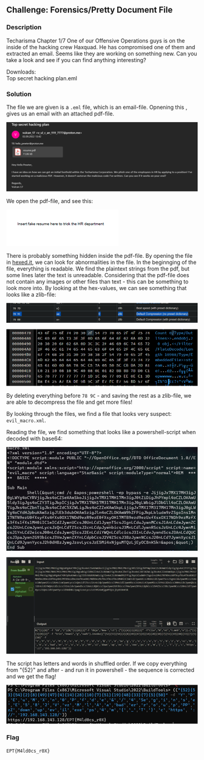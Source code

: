 ## Challenge: Forensics/Pretty Document File
### Description
Techarisma Chapter 1/7
One of our Offensive Operations guys is on the inside of the hacking crew Haxquad. He has compromised one of them and extracted an email. Seems like they are working on something new. Can you take a look and see if you can find anything interesting?

Downloads:  
Top secret hacking plan.eml

### Solution
The file we are given is a `.eml` file, which is an email-file. Opnening this , gives us an email with an attached pdf-file.

![](document01.png)


We open the pdf-file, and see this: 

![](document02.png)

There is probably something hidden inside the pdf-file. 
By opening the file in [hexed.it](hexed.it), we can look for abnormalities in the file. In the beginnging of the file, everything is readable. We find the plaintext strings from the pdf, but some lines later the text is unreadable. Considering that the pdf-file does not contain any images or other files than text - this can be something to look more into. By looking at the hex-values, we can see something that looks like a zlib-file:

![](document03.png)


![](document04.png)

By deleting everything before `78 9C` - and saving the rest as a zlib-file, we are able to decompress the file and get more files! 

By looking through the files, we find a file that looks very suspect: `evil_macro.xml`.

Reading the file, we find something that looks like a powershell-script when decoded with base64:

![](document05.png)

![](document06.png)

The script has letters and words in shuffled order.
If we copy everything from "{52}" and after - and run it in powershell - the sequence is corrected and we get the flag!

![](document07.png)


### Flag
`EPT{M4ld0cs_r0X}`
